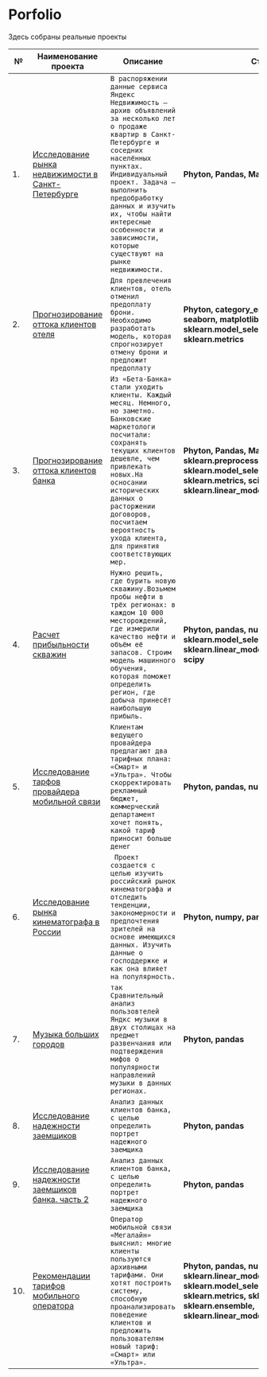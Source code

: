 # Porfolio

Здесь собраны реальные проекты

 |№  |Наименование проекта  |                  Описание  |                                                     Стек 
|----| ------------------- | -------------------- | ------------
|1.  |[Исследование рынка недвижимости в Санкт-Петербурге](market_real_SPB-main/market_real_SPB-main) | `В распоряжении данные сервиса Яндекс Недвижимость — архив объявлений за несколько лет о продаже квартир в Санкт-Петербурге и соседних населённых пунктах. Индивидуальный проект. Задача — выполнить предобработку данных и изучить их, чтобы найти интересные особенности и зависимости, которые существуют на рынке недвижимости.` | **Phyton, Pandas, MatPlotLib.pyplot**
|2.  |[Прогнозирование оттока клиентов отеля](hotel_like_guest-main/hotel_like_guest-main) | `Для превлечения клиентов, отель отменил предоплату брони. Необходимо разработать модель, которая спрогнозирует отмену брони и предложит предоплату` | **Phyton, category_encoders, numpy, seaborn, matplotlib.pyplot, scipy, sklearn.model_selection.GridSearchCV, sklearn.metrics**
|3.  |[Прогнозирование оттока клиентов банка](leave_bank_client-main/leave_bank_client-main) | `Из «Бета-Банка» стали уходить клиенты. Каждый месяц. Немного, но заметно. Банковские маркетологи посчитали: сохранять текущих клиентов дешевле, чем привлекать новых.На осносании исторических данных о расторжении договоров, посчитаем вероятность ухода клиента, для принятия соответствующих мер.` | **Phyton, Pandas, MatPlotLib, Seaborn, sklearn.preprocessing, sklearn.model_selection, sklearn.metrics, scipy.stats, sklearn.linear_model, sklearn.ensemble**
|4.  |[Расчет прибыльности скважин](location_drill_oil-main/location_drill_oil-main) | `Нужно решить, где бурить новую скважину.Возьмем пробы нефти в трёх регионах: в каждом 10 000 месторождений, где измерили качество нефти и объём её запасов. Строим модель машинного обучения, которая поможет определить регион, где добыча принесёт наибольшую прибыль.` | **Phyton, pandas, numpy, sklearn.model_selection, sklearn.linear_model, sklearn.metrics, scipy**
|5.  |[Исследование тарфов провайдера мобильной связи](mobile_tarifs-main/mobile_tarifs-main) | `Клиентам ведущего провайдера предлагают два тарифных плана: «Смарт» и «Ультра». Чтобы скорректировать рекламный бюджет, коммерческий департамент хочет понять, какой тариф приносит больше денег` | **Phyton, pandas, numpy, seaborn, scipy**
|6.  |[Исследование рынка кинематографа в России](movie-main/movie-main) | ` Проект создается с целью изучить российский рынок кинематографа и отследить тенденции, закономерности и предпочтения зрителей на основе имеющихся данных. Изучить данные о господдержке и как она влияет на популярность.` | **Phyton, numpy, pandas, seaborn**
|7.  |[Музыка больших городов](music_of_big_sity-main/music_of_big_sity-main) | `так Сравнительный анализ пользовтелей Яндкс музыки в двух столицах на предмет развенчания или подтверждения мифов о популярности направлений музыки в данных регионах.` | **Phyton, pandas**
|8.  |[Исследование надежности заемщиков](reliability_of_borrowers1-main/reliability_of_borrowers1-main) | `Анализ данных клиентов банка, с целью определить портрет надежного заемщика` | **Phyton, pandas**
|9.  |[Исследование надежности заемщиков банка. часть 2](reliability_of_borrowers2-main/reliability_of_borrowers2-main) | `Анализ данных клиентов банка, с целью определить портрет надежного заемщика` | **Phyton, pandas**
|10. |[Рекомендации тарифов мобильного оператора](tarif_mobi_recomend-main/tarif_mobi_recomend-main) | `Оператор мобильной связи «Мегалайн» выяснил: многие клиенты пользуются архивными тарифами. Они хотят построить систему, способную проанализировать поведение клиентов и предложить пользователям новый тариф: «Смарт» или «Ультра».` | **Phyton, pandas, numpy, seaborn, sklearn.linear_model, sklearn.model_selection, sklearn.metrics, sklearn.tree, sklearn.ensemble, sklearn.linear_model, sklearn.metrics**


